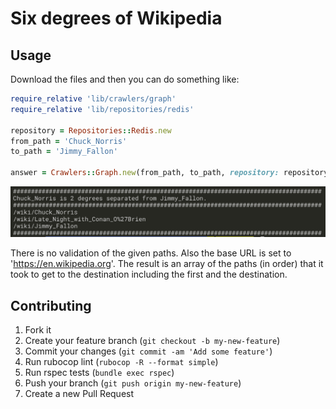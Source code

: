 # Six degrees of Wikipedia

## Usage

Download the files and then you can do something like:

```ruby
require_relative 'lib/crawlers/graph'
require_relative 'lib/repositories/redis'

repository = Repositories::Redis.new
from_path = 'Chuck_Norris'
to_path = 'Jimmy_Fallon'

answer = Crawlers::Graph.new(from_path, to_path, repository: repository).call
```

![alt tag](https://raw.githubusercontent.com/alebian/six-degrees-of-wikipedia/master/result_example.png)

There is no validation of the given paths. Also the base URL is set to 'https://en.wikipedia.org'. The result is an array of the paths (in order) that it took to get to the destination including the first and the destination.

## Contributing

1. Fork it
2. Create your feature branch (`git checkout -b my-new-feature`)
3. Commit your changes (`git commit -am 'Add some feature'`)
4. Run rubocop lint (`rubocop -R --format simple`)
5. Run rspec tests (`bundle exec rspec`)
6. Push your branch (`git push origin my-new-feature`)
7. Create a new Pull Request

